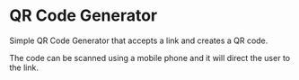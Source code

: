 # QR Code Generator 

Simple QR Code Generator that accepts a link and creates a QR code.

The code can be scanned using a mobile phone and it will direct the user to the link. 
